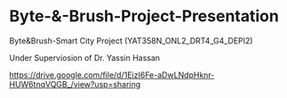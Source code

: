# Byte-&-Brush-Project-Presentation
Byte&Brush-Smart City Project (YAT358N_ONL2_DRT4_G4_DEPI2)  

Under Superviosion of Dr. Yassin Hassan

https://drive.google.com/file/d/1EizI6Fe-aDwLNdpHknr-HUW6tnqVQGB_/view?usp=sharing
